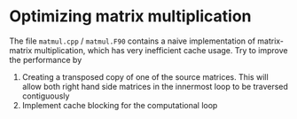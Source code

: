 # Optimizing matrix multiplication

The file `matmul.cpp` / `matmul.F90` contains a naive implementation of
matrix-matrix multiplication, which has very inefficient cache usage. Try to
improve the performance by

 1. Creating a transposed copy of one of the source matrices. This will allow
    both right hand side matrices in the innermost loop to be traversed
    contiguously
 2. Implement cache blocking for the computational loop
